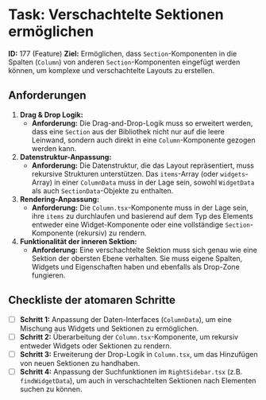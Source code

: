 # Task: Verschachtelte Sektionen ermöglichen

**ID:** 177 (Feature)
**Ziel:** Ermöglichen, dass `Section`-Komponenten in die Spalten (`Column`) von anderen `Section`-Komponenten eingefügt werden können, um komplexe und verschachtelte Layouts zu erstellen.

## Anforderungen

1.  **Drag & Drop Logik:**
    *   **Anforderung:** Die Drag-and-Drop-Logik muss so erweitert werden, dass eine `Section` aus der Bibliothek nicht nur auf die leere Leinwand, sondern auch direkt in eine `Column`-Komponente gezogen werden kann.
2.  **Datenstruktur-Anpassung:**
    *   **Anforderung:** Die Datenstruktur, die das Layout repräsentiert, muss rekursive Strukturen unterstützen. Das `items`-Array (oder `widgets`-Array) in einer `ColumnData` muss in der Lage sein, sowohl `WidgetData` als auch `SectionData`-Objekte zu enthalten.
3.  **Rendering-Anpassung:**
    *   **Anforderung:** Die `Column.tsx`-Komponente muss in der Lage sein, ihre `items` zu durchlaufen und basierend auf dem Typ des Elements entweder eine Widget-Komponente oder eine vollständige `Section`-Komponente (rekursiv) zu rendern.
4.  **Funktionalität der inneren Sektion:**
    *   **Anforderung:** Eine verschachtelte Sektion muss sich genau wie eine Sektion der obersten Ebene verhalten. Sie muss eigene Spalten, Widgets und Eigenschaften haben und ebenfalls als Drop-Zone fungieren.

## Checkliste der atomaren Schritte

- [ ] **Schritt 1:** Anpassung der Daten-Interfaces (`ColumnData`), um eine Mischung aus Widgets und Sektionen zu ermöglichen.
- [ ] **Schritt 2:** Überarbeitung der `Column.tsx`-Komponente, um rekursiv entweder Widgets oder Sektionen zu rendern.
- [ ] **Schritt 3:** Erweiterung der Drop-Logik in `Column.tsx`, um das Hinzufügen von neuen Sektionen zu handhaben.
- [ ] **Schritt 4:** Anpassung der Suchfunktionen im `RightSidebar.tsx` (z.B. `findWidgetData`), um auch in verschachtelten Sektionen nach Elementen suchen zu können.